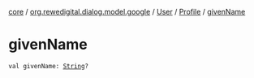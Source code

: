 [core](../../../index.md) / [org.rewedigital.dialog.model.google](../../index.md) / [User](../index.md) / [Profile](index.md) / [givenName](./given-name.md)

# givenName

`val givenName: `[`String`](https://kotlinlang.org/api/latest/jvm/stdlib/kotlin/-string/index.html)`?`